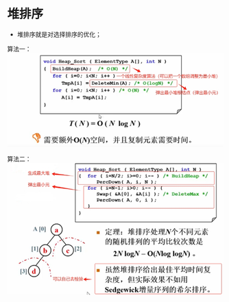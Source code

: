 # 堆排序

- 堆排序就是对选择排序的优化；

算法一：
![图片](./images/data-structure_4-6_1.png)

算法二：
![图片](./images/data-structure_4-6_2.png)